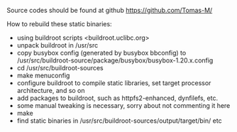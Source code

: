 Source codes should be found at github
https://github.com/Tomas-M/


How to rebuild these static binaries:
- using buildroot scripts <buildroot.uclibc.org>
- unpack buildroot in /usr/src
- copy busybox config (generated by busybox bbconfig) to /usr/src/buildroot-source/package/busybox/busybox-1.20.x.config
- cd /usr/src/buildroot-sources
- make menuconfig
- configure buildroot to compile static libraries, set target processor architecture, and so on
- add packages to buildroot, such as httpfs2-enhanced, dynfilefs, etc.
- some manual tweaking is necessary, sorry about not commenting it here
- make
- find static binaries in /usr/src/buildroot-sources/output/target/bin/ etc
